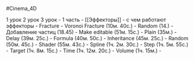 #Cinema_4D 

1 урок
2 урок
3 урок
	- 1 часть - [[Эффекторы]]
		- с чем работают эффекторы
		- Fracture
		- Voronoi Fracture (10м. 40с.)
			- Random (14.)
			- Добавление частиц (18.45)
			- Make editable (51м. 15с.)
		- Plain (35м.)
		- Delay (39м. 25с.)
		- Formula (40м. 50с.)
		- Inheritance (45м. 25с.)
		- Random (50м. 45с.)
		- Shader (55м. 43с.)
		- Spline (1ч. 2м. 30с.)
		- Step (1ч. 5м. 55с.)
		- Target (1ч. 8м. 15с.)
		- Time (1ч. 12м. 20с.)
		- Volume (1ч. 15м.)
		- 


